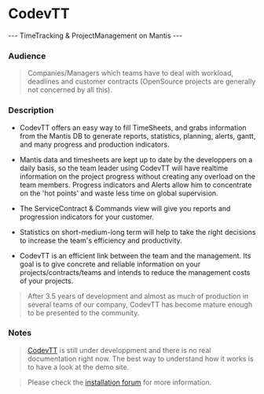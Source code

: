 
# CodevTT #
--- TimeTracking & ProjectManagement on Mantis ---

### Audience
> Companies/Managers which teams have to deal with workload, deadlines and customer contracts (OpenSource projects are generally not concerned by all this).

### Description
- CodevTT offers an easy way to fill TimeSheets, and grabs information from the Mantis DB to generate reports, statistics, planning, alerts, gantt, and many progress and production indicators.

- Mantis data and timesheets are kept up to date by the developpers on a daily basis, so the team leader using CodevTT will have realtime information on the project progress without creating any overload on the team members. Progress indicators and Alerts allow him to concentrate on the 'hot points' and waste less time on global supervision.
- The ServiceContract & Commands view will give you reports and progression indicators for your customer.
- Statistics on short-medium-long term will help to take the right decisions to increase the team's efficiency and productivity.

- CodevTT is an efficient link between the team and the management. Its goal is to give concrete and reliable information on your projects/contracts/teams and intends to reduce the management costs of your projects.

> After 3.5 years of development and almost as much of production in several teams of our company, CodevTT has become mature enough to be presented to the community.

### Notes
> [CodevTT](http://codevtt.org) is still under developpment and there is no real documentation right now. The best way to understand how it works is to have a look at the demo site.

> Please check the [installation forum](http://codevtt.org/site/?forum=installation) for more information.

